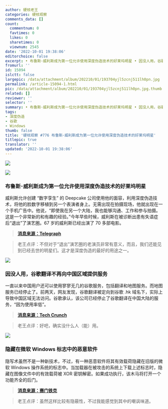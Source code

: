 ```yaml
---
author: 硬核老王
categories: 硬核观察
comments_data: []
count:
  commentnum: 0
  favtimes: 0
  likes: 0
  sharetimes: 0
  viewnum: 2545
date: '2022-10-01 19:38:06'
editorchoice: false
excerpt: • 布鲁斯･威利斯成为第一位允许使用深度伪造技术的好莱坞明星 • 因没人用，谷歌翻译不再向中国区域提供服务 • 隐藏在微软 Windows 标志中的恶意软件
fromurl: ''
id: 15094
islctt: false
largepic: /data/attachment/album/202210/01/193704yjl5zcnj511lh0pn.jpg
permalink: /article-15094-1.html
pic: /data/attachment/album/202210/01/193704yjl5zcnj511lh0pn.jpg.thumb.jpg
related: []
reviewer: ''
selector: ''
summary: • 布鲁斯･威利斯成为第一位允许使用深度伪造技术的好莱坞明星 • 因没人用，谷歌翻译不再向中国区域提供服务 • 隐藏在微软 Windows 标志中的恶意软件
tags:
- 深度伪造
- 谷歌
- Windows
thumb: false
title: '硬核观察 #776 布鲁斯･威利斯成为第一位允许使用深度伪造技术的好莱坞明星'
titlepic: true
translator: ''
updated: '2022-10-01 19:38:06'
---
```


![](/data/attachment/album/202210/01/193704yjl5zcnj511lh0pn.jpg)


![](/data/attachment/album/202210/01/193713f3m8ii8t2665qp26.jpg)


### 布鲁斯･威利斯成为第一位允许使用深度伪造技术的好莱坞明星


威利斯允许创建 “数字孪生” 的 Deepcake 公司使用他的面容，利用深度伪造技术，将他的脸数字移植到另一个表演者身上。无需出现在拍摄现场，他就出现在一个手机广告中。他说，“即使我在另一个大陆，我也能够沟通、工作和参与拍摄。这是一个非常新的和有趣的经验。”今年早些时候，威利斯在被诊断出患有失语症后“退出”了演艺圈。67 岁的威利斯已经出演了 70 多部电影。



> 
> **[消息来源：Telegraph](https://www.telegraph.co.uk/world-news/2022/09/28/deepfake-tech-allows-bruce-willis-return-screen-without-ever/)**
> 
> 
> 



> 
> 老王点评：不但对于“退出”演艺圈的老演员非常有意义，而且，我们还能见到已经去世的明星们。这才是深度伪造的最好的用途之一。
> 
> 
> 


![](/data/attachment/album/202210/01/193730unhyff77u79zss0a.jpg)


### 因没人用，谷歌翻译不再向中国区域提供服务


一直以来中国用户还可以使用寥寥无几的谷歌服务，包括翻译和地图服务。而地图服务已经停止了。前两天，网友发现，谷歌翻译被定向到谷歌 .hk 域名下，实际上导致中国区域无法访问。谷歌承认，该公司已经停止了谷歌翻译在中国大陆的服务，“因为使用率低”。



> 
> **[消息来源：Tech Crunch](https://techcrunch.com/2022/09/30/google-appears-to-have-disabled-google-translate-in-parts-of-china/)**
> 
> 
> 



> 
> 老王点评：好吧，确实没什么人（能）用。
> 
> 
> 


![](/data/attachment/album/202210/01/193744o9hii50ufvn8x58f.jpg)


### 隐藏在微软 Windows 标志中的恶意软件


隐写术虽然不是一种新技术，不过，有一种恶意软件将其有效载荷隐藏在旧版的微软 Windows 操作系统的标志中。当加载器在被攻击的系统上下载上述标志时，隐藏在图像文件中的有效载荷被 XOR 密钥解密。如果成功执行，该木马将打开一个功能齐全的后门。



> 
> **[消息来源：赛门铁克](https://symantec-enterprise-blogs.security.com/blogs/threat-intelligence/witchetty-steganography-espionage)**
> 
> 
> 



> 
> 老王点评：虽然这样比较有隐蔽性，不过我能感觉到其中的嘲讽味道。
> 
> 
>